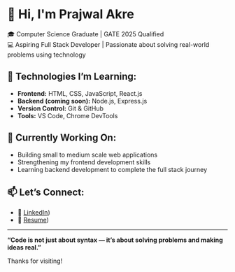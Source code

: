 # 👋 Hi, I'm Prajwal Akre

🎓 Computer Science Graduate | GATE 2025 Qualified  
💻 Aspiring Full Stack Developer | Passionate about solving real-world problems using technology

## 🚀 Technologies I’m Learning:
- **Frontend:** HTML, CSS, JavaScript, React.js
- **Backend (coming soon):** Node.js, Express.js
- **Version Control:** Git & GitHub  
- **Tools:** VS Code, Chrome DevTools

## 🌱 Currently Working On:
- Building small to medium scale web applications
- Strengthening my frontend development skills
- Learning backend development to complete the full stack journey

## 📫 Let’s Connect:
- 📎 [LinkedIn](https://www.linkedin.com/in/prajwal-akre-85112221b/))
- 📁 [Resume](https://drive.google.com/file/d/17XKdtO79Cz6yX7wq44sz-YvfIKZGovc_/view?usp=sharing))

---

**“Code is not just about syntax — it’s about solving problems and making ideas real.”**

Thanks for visiting!
